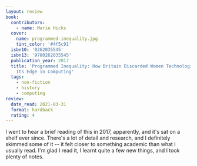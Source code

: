 ```yaml
---
layout: review
book:
  contributors:
    - name: Marie Hicks
  cover:
    name: programmed-inequality.jpg
    tint_color: '#4f5c91'
  isbn10: '0262035545'
  isbn13: '9780262035545'
  publication_year: 2017
  title: 'Programmed Inequality: How Britain Discarded Women Technologists and Lost
    Its Edge in Computing'
  tags:
    - non-fiction
    - history
    - computing
review:
  date_read: 2021-03-31
  format: hardback
  rating: 4
---
```


I went to hear a brief reading of this in 2017, apparently, and it's sat on a shelf ever since.
There's a lot of detail and research, and I definitely skimmed some of it -- it felt closer to something academic than what I usually read.
I'm glad I read it, I learnt quite a few new things, and I took plenty of notes.

